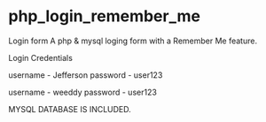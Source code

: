 # php_login_remember_me
Login form
A php & mysql loging form with a Remember Me feature.

Login Credentials

username - Jefferson 
password - user123

username - weeddy
password - user123

MYSQL DATABASE IS INCLUDED.
